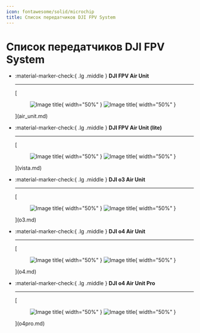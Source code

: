 ```yaml
---
icon: fontawesome/solid/microchip
title: Список передатчиков DJI FPV System
---
```

# Список передатчиков DJI FPV System

<div class="grid cards" markdown>

-   :material-marker-check:{ .lg .middle } __DJI FPV Air Unit__

    ---

    [<figure markdown="span">
      ![Image title](./images/light_dji_fpv_air_unit.webp#only-light){ width="50%" }
      ![Image title](./images/dark_dji_fpv_air_unit.webp#only-dark){ width="50%" }
    </figure>](air_unit.md)

-   :material-marker-check:{ .lg .middle } __DJI FPV Air Unit (lite)__

    ---

    [<figure markdown="span">
      ![Image title](./images/light_vista.webp#only-light){ width="50%" }
      ![Image title](./images/dark_vista.webp#only-dark){ width="50%" }
    </figure>](vista.md)

-   :material-marker-check:{ .lg .middle } __DJI o3 Air Unit__

    ---
    [<figure markdown="span">
      ![Image title](./images/light_o3.webp#only-light){ width="50%" }
      ![Image title](./images/dark_o3.webp#only-dark){ width="50%" }
    </figure>](o3.md)

-   :material-marker-check:{ .lg .middle } __DJI o4 Air Unit__

    ---
     [<figure markdown="span">
      ![Image title](./images/light_o4.webp#only-light){ width="50%" }
      ![Image title](./images/dark_o4.webp#only-dark){ width="50%" }
    </figure>](o4.md)

-   :material-marker-check:{ .lg .middle } __DJI o4 Air Unit Pro__

    ---
    [<figure markdown="span">
      ![Image title](./images/light_o4_pro.webp#only-light){ width="50%" }
      ![Image title](./images/dark_o4_pro.webp#only-dark){ width="50%" }
    </figure>](o4pro.md)

</div>